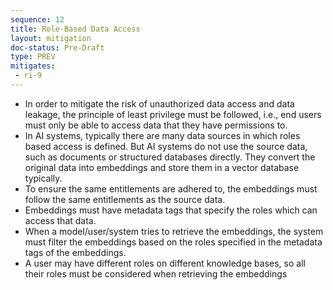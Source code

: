 ```yaml
---
sequence: 12
title: Role-Based Data Access
layout: mitigation
doc-status: Pre-Draft
type: PREV
mitigates:
 - ri-9
---
```


- In order to mitigate the risk of unauthorized data access and data leakage, the principle of least privilege must be followed, i.e., end users must only be able to access data that they have permissions to.
- In AI systems, typically there are many data sources in which roles based access is defined. But AI systems do not use the source data, such as documents or structured databases directly. They convert the original data into embeddings and store them in a vector database typically.
- To ensure the same entitlements are adhered to, the embeddings must follow the same  entitlements as the source data.
- Embeddings must have metadata tags that specify the roles which can access that data.
- When a model/user/system tries to retrieve the embeddings, the system must filter the embeddings based on the roles specified in the metadata tags of the embeddings.
- A user may have different roles on different knowledge bases, so all their roles must be considered when retrieving the embeddings

